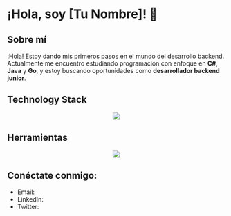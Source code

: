# ¡Hola, soy [Tu Nombre]! 👋

## Sobre mí

¡Hola! Estoy dando mis primeros pasos en el mundo del desarrollo backend.  
Actualmente me encuentro estudiando programación con enfoque en **C#**, **Java** y **Go**, y estoy buscando oportunidades como **desarrollador backend junior**.

## Technology Stack

<!--tech stack icons-->
<p align="center">
  <a href="https://skillicons.dev">
    <img src="https://skillicons.dev/icons?i=cs,java,go,js,py,=14" />
  </a>
</p> 

## Herramientas

<!--tech stack icons-->
<p align="center">
  <a href="https://skillicons.dev">
    <img src="https://skillicons.dev/icons?i=git,github,obsidian,idea,vscode,=14" />
  </a>
</p>

## Conéctate conmigo:

- Email: 
- LinkedIn: 
- Twitter:
